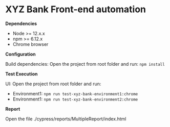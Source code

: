 # XYZ Bank Front-end automation

**Dependencies**
- Node >= 12.x.x
- npm >= 6.12.x
- Chrome browser

**Configuration**

Build dependencies: Open the project from root folder and run: `npm install`

**Test Execution**

UI: Open the project from root folder and run: 
- Environment1: `npm run test-xyz-bank-environment1:chrome`
- Environment1: `npm run test-xyz-bank-environment2:chrome`

**Report**

Open the file ./cypress/reports/MultipleReport/index.html            
